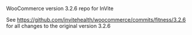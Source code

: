 WooCommerce version 3.2.6 repo for InVite

See https://github.com/invitehealth/woocommerce/commits/fitness/3.2.6 for all changes to the original version 3.2.6

